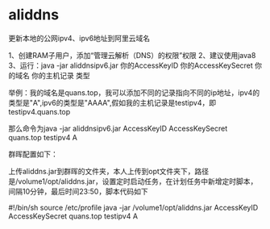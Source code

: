 # aliddns
更新本地的公网ipv4、ipv6地址到阿里云域名

1、创建RAM子用户，添加“管理云解析（DNS）的权限”权限
2、建议使用java8
3、运行：java -jar aliddnsipv6.jar 你的AccessKeyID 你的AccessKeySecret 你的域名 你的主机记录 类型

举例：我的域名是quans.top，我可以添加不同的记录指向不同的ip地址，ipv4的类型是"A",ipv6的类型是"AAAA",假如我的主机记录是testipv4，即testipv4.quans.top

那么命令为java -jar aliddnsipv6.jar AccessKeyID AccessKeySecret quans.top testipv4 A

群晖配置如下：

上传aliddns.jar到群晖的文件夹，本人上传到opt文件夹下，路径是/volume1/opt/aliddns.jar，设置定时启动任务，在计划任务中新增定时脚本，间隔10分钟，最后时间23:50，脚本代码如下

#!/bin/sh
source /etc/profile
java -jar /volume1/opt/aliddns.jar AccessKeyID AccessKeySecret quans.top testipv4 A
